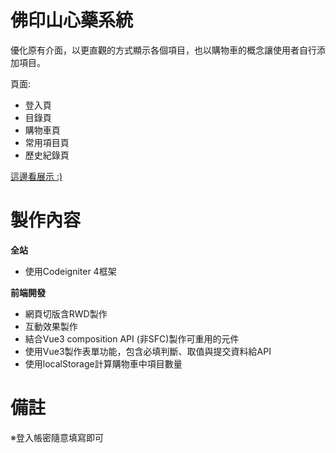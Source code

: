 # 佛印山心藥系統

優化原有介面，以更直觀的方式顯示各個項目，也以購物車的概念讓使用者自行添加項目。

頁面:
- 登入頁
- 目錄頁
- 購物車頁
- 常用項目頁
- 歷史紀錄頁


[這邊看展示 :)](http://xinyao.mahasati.in/)



# 製作內容
**全站**
- 使用Codeigniter 4框架

**前端開發**
- 網頁切版含RWD製作
- 互動效果製作
- 結合Vue3 composition API (非SFC)製作可重用的元件
- 使用Vue3製作表單功能，包含必填判斷、取值與提交資料給API
- 使用localStorage計算購物車中項目數量


# 備註
※登入帳密隨意填寫即可
